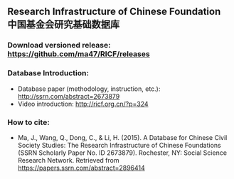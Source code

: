 ## Research Infrastructure of Chinese Foundation 中国基金会研究基础数据库

### Download versioned release: https://github.com/ma47/RICF/releases

### Database Introduction:
- Database paper (methodology, instruction, etc.): http://ssrn.com/abstract=2673879
- Video introduction: http://ricf.org.cn/?p=324

### How to cite:
- Ma, J., Wang, Q., Dong, C., & Li, H. (2015). A Database for Chinese Civil Society Studies: The Research Infrastructure of Chinese Foundations (SSRN Scholarly Paper No. ID 2673879). Rochester, NY: Social Science Research Network. Retrieved from https://papers.ssrn.com/abstract=2896414
